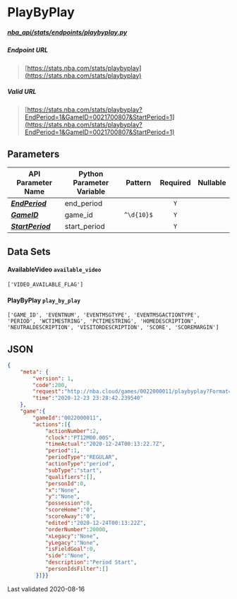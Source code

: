 # PlayByPlay
##### [nba_api/stats/endpoints/playbyplay.py](https://github.com/swar/nba_api/blob/master/nba_api/stats/endpoints/playbyplay.py)

##### Endpoint URL
>[https://stats.nba.com/stats/playbyplay](https://stats.nba.com/stats/playbyplay)

##### Valid URL
>[https://stats.nba.com/stats/playbyplay?EndPeriod=1&GameID=0021700807&StartPeriod=1](https://stats.nba.com/stats/playbyplay?EndPeriod=1&GameID=0021700807&StartPeriod=1)

## Parameters
API Parameter Name | Python Parameter Variable | Pattern | Required | Nullable
------------ | ------------ | :-----------: | :---: | :---:
[_**EndPeriod**_](https://github.com/swar/nba_api/blob/master/docs/nba_api/stats/library/parameters.md#EndPeriod) | end_period |  | `Y` |  | 
[_**GameID**_](https://github.com/swar/nba_api/blob/master/docs/nba_api/stats/library/parameters.md#GameID) | game_id | `^\d{10}$` | `Y` |  | 
[_**StartPeriod**_](https://github.com/swar/nba_api/blob/master/docs/nba_api/stats/library/parameters.md#StartPeriod) | start_period |  | `Y` |  | 

## Data Sets
#### AvailableVideo `available_video`
```text
['VIDEO_AVAILABLE_FLAG']
```

#### PlayByPlay `play_by_play`
```text
['GAME_ID', 'EVENTNUM', 'EVENTMSGTYPE', 'EVENTMSGACTIONTYPE', 'PERIOD', 'WCTIMESTRING', 'PCTIMESTRING', 'HOMEDESCRIPTION', 'NEUTRALDESCRIPTION', 'VISITORDESCRIPTION', 'SCORE', 'SCOREMARGIN']
```


## JSON
```json
{
    "meta": {
        "version": 1,
        "code":200,
        "request":"http://nba.cloud/games/0022000011/playbyplay?Format=json",
        "time":"2020-12-23 23:28:42.239540"
    },
    "game":{
        "gameId":"0022000011",
        "actions":[{
            "actionNumber":2,
            "clock":"PT12M00.00S",
            "timeActual":"2020-12-24T00:13:22.7Z",
            "period":1,
            "periodType":"REGULAR",
            "actionType":"period",
            "subType":"start",
            "qualifiers":[],
            "personId":0,
            "x":"None",
            "y":"None",
            "possession":0,
            "scoreHome":"0",
            "scoreAway":"0",
            "edited":"2020-12-24T00:13:22Z",
            "orderNumber":20000,
            "xLegacy":"None",
            "yLegacy":"None",
            "isFieldGoal":0,
            "side":"None",
            "description":"Period Start",
            "personIdsFilter":[]
         }]}}
```

Last validated 2020-08-16